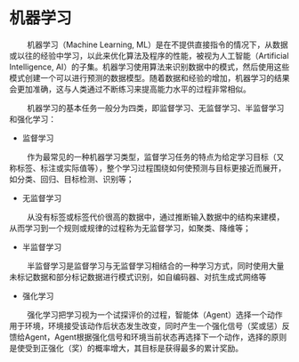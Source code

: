 # 机器学习



&ensp;&ensp;&ensp;&ensp;
机器学习（Machine Learning,
ML）是在不提供直接指令的情况下，从数据或以往的经验中学习，以此来优化算法及程序的性能，被视为人工智能（Artificial
Intelligence,
AI）的子集。机器学习使用算法来识别数据中的模式，然后使用这些模式创建一个可以进行预测的数据模型。随着数据和经验的增加，机器学习的结果会更加准确，这与人类通过不断练习来提高能力水平的过程非常相似。

&ensp;&ensp;&ensp;&ensp;
机器学习的基本任务一般分为四类，即监督学习、无监督学习、半监督学习和强化学习：

- 监督学习

&ensp;&ensp;&ensp;&ensp;
作为最常见的一种机器学习类型，监督学习任务的特点为给定学习目标（又称标签、标注或实际值等），整个学习过程围绕如何使预测与目标更接近而展开，如分类、回归、目标检测、识别等；
- 无监督学习

&ensp;&ensp;&ensp;&ensp;
从没有标签或标签代价很高的数据中，通过推断输入数据中的结构来建模，从而学习到一个规则或规律的过程称为无监督学习，如聚类、降维等；
- 半监督学习

&ensp;&ensp;&ensp;&ensp;
半监督学习是监督学习与无监督学习相结合的一种学习方式，同时使用大量未标记数据和部分标记数据进行模式识别，如自编码器、对抗生成式网络等
- 强化学习

&ensp;&ensp;&ensp;&ensp;
强化学习把学习视为一个试探评价的过程，智能体（Agent）选择一个动作用于环境，环境接受该动作后状态发生改变，同时产生一个强化信号（奖或惩）反馈给Agent，Agent根据强化信号和环境当前状态再选择下一个动作，选择的原则是使受到正强化（奖）的概率增大，其目标是获得最多的累计奖励。
